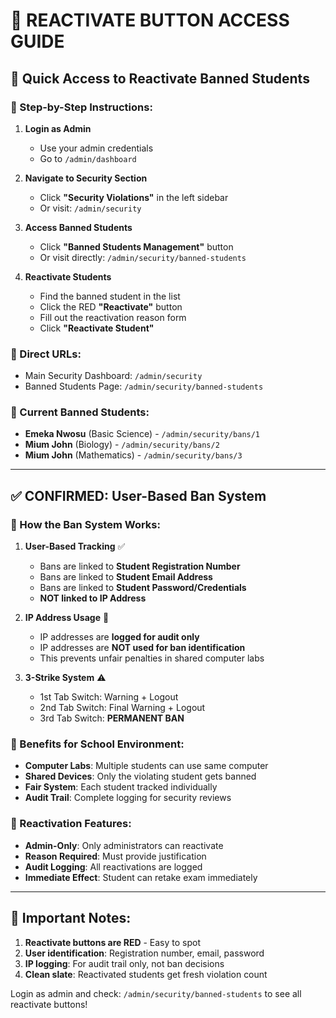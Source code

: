# 🔄 REACTIVATE BUTTON ACCESS GUIDE

## 🎯 Quick Access to Reactivate Banned Students

### 📍 Step-by-Step Instructions:

1. **Login as Admin**
   - Use your admin credentials
   - Go to `/admin/dashboard`

2. **Navigate to Security Section**
   - Click **"Security Violations"** in the left sidebar
   - Or visit: `/admin/security`

3. **Access Banned Students**
   - Click **"Banned Students Management"** button
   - Or visit directly: `/admin/security/banned-students`

4. **Reactivate Students**
   - Find the banned student in the list
   - Click the RED **"Reactivate"** button
   - Fill out the reactivation reason form
   - Click **"Reactivate Student"**

### 🔗 Direct URLs:
- Main Security Dashboard: `/admin/security`
- Banned Students Page: `/admin/security/banned-students`

### 👥 Current Banned Students:
- **Emeka Nwosu** (Basic Science) - `/admin/security/bans/1`
- **Mium John** (Biology) - `/admin/security/bans/2`
- **Mium John** (Mathematics) - `/admin/security/bans/3`

---

## ✅ CONFIRMED: User-Based Ban System

### 🎯 How the Ban System Works:

1. **User-Based Tracking** ✅
   - Bans are linked to **Student Registration Number**
   - Bans are linked to **Student Email Address**  
   - Bans are linked to **Student Password/Credentials**
   - **NOT linked to IP Address**

2. **IP Address Usage** 📝
   - IP addresses are **logged for audit only**
   - IP addresses are **NOT used for ban identification**
   - This prevents unfair penalties in shared computer labs

3. **3-Strike System** ⚠️
   - 1st Tab Switch: Warning + Logout
   - 2nd Tab Switch: Final Warning + Logout  
   - 3rd Tab Switch: **PERMANENT BAN**

### 🏫 Benefits for School Environment:

- **Computer Labs**: Multiple students can use same computer
- **Shared Devices**: Only the violating student gets banned
- **Fair System**: Each student tracked individually
- **Audit Trail**: Complete logging for security reviews

### 🔧 Reactivation Features:

- **Admin-Only**: Only administrators can reactivate
- **Reason Required**: Must provide justification
- **Audit Logging**: All reactivations are logged
- **Immediate Effect**: Student can retake exam immediately

---

## 🚨 Important Notes:

1. **Reactivate buttons are RED** - Easy to spot
2. **User identification**: Registration number, email, password
3. **IP logging**: For audit trail only, not ban decisions
4. **Clean slate**: Reactivated students get fresh violation count

Login as admin and check: `/admin/security/banned-students` to see all reactivate buttons!